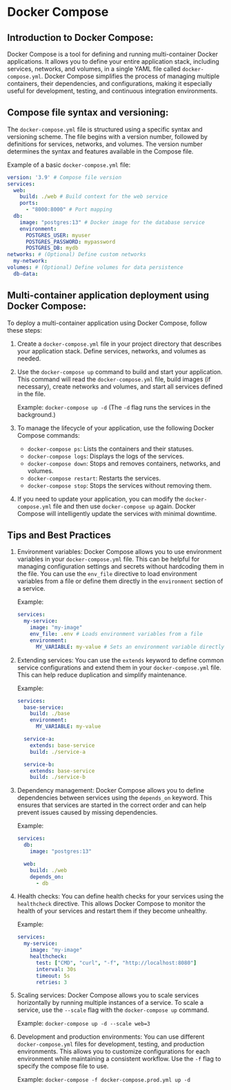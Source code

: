 # Docker Compose

## Introduction to Docker Compose:

Docker Compose is a tool for defining and running multi-container Docker applications. It allows you to define your entire application stack, including services, networks, and volumes, in a single YAML file called `docker-compose.yml`. Docker Compose simplifies the process of managing multiple containers, their dependencies, and configurations, making it especially useful for development, testing, and continuous integration environments.

## Compose file syntax and versioning:

The `docker-compose.yml` file is structured using a specific syntax and versioning scheme. The file begins with a version number, followed by definitions for services, networks, and volumes. The version number determines the syntax and features available in the Compose file.

Example of a basic `docker-compose.yml` file:

```yaml
version: '3.9' # Compose file version
services:
  web:
    build: ./web # Build context for the web service
    ports:
      - "8000:8000" # Port mapping
  db:
    image: "postgres:13" # Docker image for the database service
    environment:
      POSTGRES_USER: myuser
      POSTGRES_PASSWORD: mypassword
      POSTGRES_DB: mydb
networks: # (Optional) Define custom networks
  my-network:
volumes: # (Optional) Define volumes for data persistence
  db-data:
```

## Multi-container application deployment using Docker Compose:

To deploy a multi-container application using Docker Compose, follow these steps:

1. Create a `docker-compose.yml` file in your project directory that describes your application stack. Define services, networks, and volumes as needed.

2. Use the `docker-compose up` command to build and start your application. This command will read the `docker-compose.yml` file, build images (if necessary), create networks and volumes, and start all services defined in the file.

   Example: `docker-compose up -d` (The `-d` flag runs the services in the background.)

3. To manage the lifecycle of your application, use the following Docker Compose commands:

   - `docker-compose ps`: Lists the containers and their statuses.
   - `docker-compose logs`: Displays the logs of the services.
   - `docker-compose down`: Stops and removes containers, networks, and volumes.
   - `docker-compose restart`: Restarts the services.
   - `docker-compose stop`: Stops the services without removing them.

4. If you need to update your application, you can modify the `docker-compose.yml` file and then use `docker-compose up` again. Docker Compose will intelligently update the services with minimal downtime.

## Tips and Best Practices

1. Environment variables: Docker Compose allows you to use environment variables in your `docker-compose.yml` file. This can be helpful for managing configuration settings and secrets without hardcoding them in the file. You can use the `env_file` directive to load environment variables from a file or define them directly in the `environment` section of a service.

   Example:

   ```yaml
   services:
     my-service:
       image: "my-image"
       env_file: .env # Loads environment variables from a file
       environment:
         MY_VARIABLE: my-value # Sets an environment variable directly
   ```

2. Extending services: You can use the `extends` keyword to define common service configurations and extend them in your `docker-compose.yml` file. This can help reduce duplication and simplify maintenance.

   Example:

   ```yaml
   services:
     base-service:
       build: ./base
       environment:
         MY_VARIABLE: my-value

     service-a:
       extends: base-service
       build: ./service-a

     service-b:
       extends: base-service
       build: ./service-b
   ```

3. Dependency management: Docker Compose allows you to define dependencies between services using the `depends_on` keyword. This ensures that services are started in the correct order and can help prevent issues caused by missing dependencies.

   Example:

   ```yaml
   services:
     db:
       image: "postgres:13"

     web:
       build: ./web
       depends_on:
         - db
   ```

4. Health checks: You can define health checks for your services using the `healthcheck` directive. This allows Docker Compose to monitor the health of your services and restart them if they become unhealthy.

   Example:

   ```yaml
   services:
     my-service:
       image: "my-image"
       healthcheck:
         test: ["CMD", "curl", "-f", "http://localhost:8080"]
         interval: 30s
         timeout: 5s
         retries: 3
   ```

5. Scaling services: Docker Compose allows you to scale services horizontally by running multiple instances of a service. To scale a service, use the `--scale` flag with the `docker-compose up` command.

   Example: `docker-compose up -d --scale web=3`

6. Development and production environments: You can use different `docker-compose.yml` files for development, testing, and production environments. This allows you to customize configurations for each environment while maintaining a consistent workflow. Use the `-f` flag to specify the compose file to use.

   Example: `docker-compose -f docker-compose.prod.yml up -d`